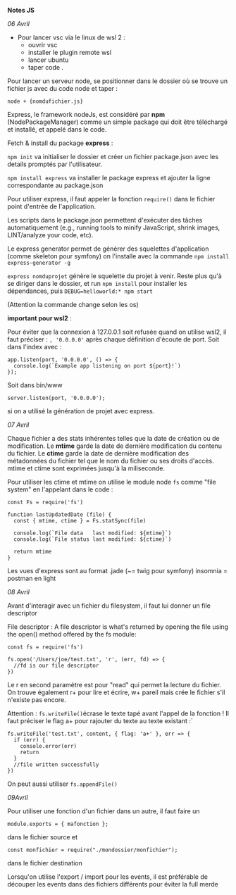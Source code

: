 **Notes JS**

*06 Avril*

- Pour lancer vsc via le linux de wsl 2 :
    - ouvrir vsc
    - installer le plugin remote wsl
    - lancer ubuntu
    - taper code .

Pour lancer un serveur node, se positionner dans le dossier où se trouve un fichier js avec du code node et taper :

```node + {nomdufichier.js}```

Express, le framework nodeJs, est considéré par **npm** (NodePackageManager) comme un simple package qui doit être téléchargé et installé, et appelé dans le code.

Fetch & install du package **express** :

```npm init``` va initialiser le dossier et créer un fichier package.json avec les details promptés par l'utilisateur.

```npm install express``` va installer le package express et ajouter la ligne correspondante au package.json

Pour utiliser express, il faut appeler la fonction ```require()``` dans le fichier point d'entrée de l'application.

Les scripts dans le package.json permettent d'exécuter des tâches automatiquement (e.g., running tools to minify JavaScript, shrink images, LINT/analyze your code, etc).

Le express generator permet de générer des squelettes d'application (comme skeleton pour symfony) on l'installe avec la commande ```npm install express-generator -g```

```express nomduprojet``` génère le squelette du projet à venir. Reste plus qu'à se diriger dans le dossier, et run ```npm install``` pour installer les dépendances, puis ```DEBUG=helloworld:* npm start```

(Attention la commande change selon les os)

**important pour wsl2** :

Pour éviter que la connexion à 127.0.0.1 soit refusée quand on utilise wsl2, il faut préciser : ```, '0.0.0.0'``` après chaque définition d'écoute de port. Soit dans l'index avec :
```
app.listen(port, '0.0.0.0', () => {
  console.log(`Example app listening on port ${port}!`)
});
```
Soit dans bin/www

```
server.listen(port, '0.0.0.0');
```
si on a utilisé la génération de projet avec express.

*07 Avril*

Chaque fichier a des stats inhérentes telles que la date de création ou de modification. Le **mtime** garde la date de dernière modification du contenu du fichier. Le **ctime** garde la date de dernière modification des métadonnées du fichier tel que le nom du fichier ou ses droits d'accès. mtime et ctime sont exprimées jusqu'à la miliseconde.

Pour utiliser les ctime et mtime on utilise le module node ```fs``` comme "file system" en l'appelant dans le code :
```
const Fs = require('fs')

function lastUpdatedDate (file) {  
  const { mtime, ctime } = Fs.statSync(file)

  console.log(`File data   last modified: ${mtime}`)
  console.log(`File status last modified: ${ctime}`)

  return mtime
}
```

Les vues d'express sont au format .jade (~= twig pour symfony)
insomnia = postman en light

*08 Avril*

Avant d'interagir avec un fichier du filesystem, il faut lui donner un file descriptor

File descriptor : A file descriptor is what's returned by opening the file using the open() method offered by the fs module:
```
const fs = require('fs')

fs.open('/Users/joe/test.txt', 'r', (err, fd) => {
  //fd is our file descriptor
})
```
Le r en second paramètre est pour "read" qui permet la lecture du fichier. On trouve également r+ pour lire et écrire, w+ pareil mais crée le fichier s'il n'existe pas encore.

Attention : ```fs.writeFile()```écrase le texte tapé avant l'appel de la fonction ! Il faut préciser le flag a+ pour rajouter du texte au texte existant :`
```
fs.writeFile('test.txt', content, { flag: 'a+' }, err => {
  if (err) {
    console.error(err)
    return
  }
  //file written successfully
})
```
On peut aussi utiliser ``fs.appendFile()``

*09Avril*

Pour utiliser une fonction d'un fichier dans un autre, il faut faire un 
```
module.exports = { mafonction };
```
dans le fichier source et 
```
const monfichier = require("./mondossier/monfichier");
```
dans le fichier destination

Lorsqu'on utilise l'export / import pour les events, il est préférable de découper les events dans des fichiers différents pour éviter la full merde
